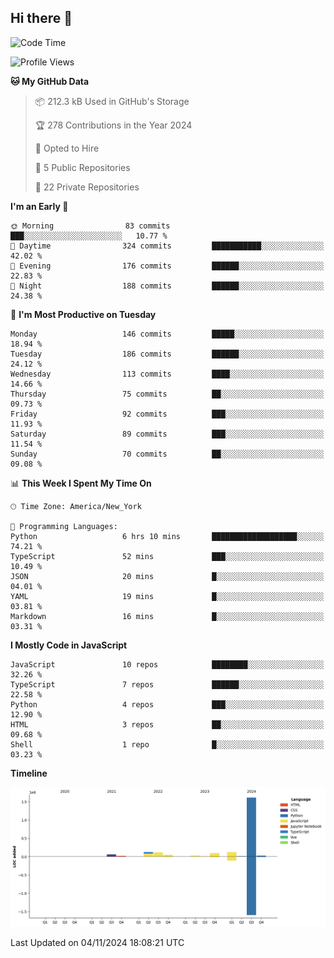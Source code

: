 ## Hi there 👋

<!--START_SECTION:waka-->
![Code Time](http://img.shields.io/badge/Code%20Time-93%20hrs%2028%20mins-blue)

![Profile Views](http://img.shields.io/badge/Profile%20Views-54-blue)

**🐱 My GitHub Data** 

> 📦 212.3 kB Used in GitHub's Storage 
 > 
> 🏆 278 Contributions in the Year 2024
 > 
> 💼 Opted to Hire
 > 
> 📜 5 Public Repositories 
 > 
> 🔑 22 Private Repositories 
 > 
**I'm an Early 🐤** 

```text
🌞 Morning                83 commits          ███░░░░░░░░░░░░░░░░░░░░░░   10.77 % 
🌆 Daytime                324 commits         ███████████░░░░░░░░░░░░░░   42.02 % 
🌃 Evening                176 commits         ██████░░░░░░░░░░░░░░░░░░░   22.83 % 
🌙 Night                  188 commits         ██████░░░░░░░░░░░░░░░░░░░   24.38 % 
```
📅 **I'm Most Productive on Tuesday** 

```text
Monday                   146 commits         █████░░░░░░░░░░░░░░░░░░░░   18.94 % 
Tuesday                  186 commits         ██████░░░░░░░░░░░░░░░░░░░   24.12 % 
Wednesday                113 commits         ████░░░░░░░░░░░░░░░░░░░░░   14.66 % 
Thursday                 75 commits          ██░░░░░░░░░░░░░░░░░░░░░░░   09.73 % 
Friday                   92 commits          ███░░░░░░░░░░░░░░░░░░░░░░   11.93 % 
Saturday                 89 commits          ███░░░░░░░░░░░░░░░░░░░░░░   11.54 % 
Sunday                   70 commits          ██░░░░░░░░░░░░░░░░░░░░░░░   09.08 % 
```


📊 **This Week I Spent My Time On** 

```text
🕑︎ Time Zone: America/New_York

💬 Programming Languages: 
Python                   6 hrs 10 mins       ███████████████████░░░░░░   74.21 % 
TypeScript               52 mins             ███░░░░░░░░░░░░░░░░░░░░░░   10.49 % 
JSON                     20 mins             █░░░░░░░░░░░░░░░░░░░░░░░░   04.01 % 
YAML                     19 mins             █░░░░░░░░░░░░░░░░░░░░░░░░   03.81 % 
Markdown                 16 mins             █░░░░░░░░░░░░░░░░░░░░░░░░   03.31 % 
```

**I Mostly Code in JavaScript** 

```text
JavaScript               10 repos            ████████░░░░░░░░░░░░░░░░░   32.26 % 
TypeScript               7 repos             ██████░░░░░░░░░░░░░░░░░░░   22.58 % 
Python                   4 repos             ███░░░░░░░░░░░░░░░░░░░░░░   12.90 % 
HTML                     3 repos             ██░░░░░░░░░░░░░░░░░░░░░░░   09.68 % 
Shell                    1 repo              █░░░░░░░░░░░░░░░░░░░░░░░░   03.23 % 
```



**Timeline**

![Lines of Code chart](https://raw.githubusercontent.com/dikshithvishnu/dikshithvishnu/main/assets/bar_graph.png)


 Last Updated on 04/11/2024 18:08:21 UTC
<!--END_SECTION:waka-->
